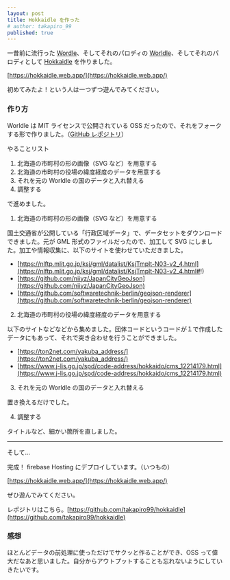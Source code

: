 ```yaml
---
layout: post
title: Hokkaidle を作った
# author: takapiro_99
published: true
---
```


一昔前に流行った [Wordle](https://www.nytimes.com/games/wordle/index.html)、そしてそれのパロディの [Worldle](https://worldle.teuteuf.fr/)、そしてそれのパロディとして [Hokkaidle](https://hokkaidle.web.app/) を作りました。

[https://hokkaidle.web.app/](https://hokkaidle.web.app/)

初めてみたよ！という人は一つずつ遊んでみてください。

### 作り方

Worldle は MIT ライセンスで公開されている OSS だったので、それをフォークする形で作りました。（[GitHub レポジトリ](https://github.com/markgalassi/worldle)）

やることリスト

1. 北海道の市町村の形の画像（SVG など）を用意する
2. 北海道の市町村の役場の緯度経度のデータを用意する
3. それを元の Worldle の国のデータと入れ替える
4. 調整する

で進めました。

1. 北海道の市町村の形の画像（SVG など）を用意する

国土交通省が公開している「行政区域データ」で、データセットをダウンロードできました。元が GML 形式のファイルだったので、加工して SVG にしました。加工や情報収集に、以下のサイトを使わせていただきました。

- [https://nlftp.mlit.go.jp/ksj/gml/datalist/KsjTmplt-N03-v2_4.html](https://nlftp.mlit.go.jp/ksj/gml/datalist/KsjTmplt-N03-v2_4.html#!)
- [https://github.com/niiyz/JapanCityGeoJson](https://github.com/niiyz/JapanCityGeoJson)
- [https://github.com/softwaretechnik-berlin/geojson-renderer](https://github.com/softwaretechnik-berlin/geojson-renderer)

2. 北海道の市町村の役場の緯度経度のデータを用意する

以下のサイトなどなどから集めました。団体コードというコードが１で作成したデータにもあって、それで突き合わせを行うことができました。

- [https://ton2net.com/yakuba_address/](https://ton2net.com/yakuba_address/)
- [https://www.j-lis.go.jp/spd/code-address/hokkaido/cms_12214179.html](https://www.j-lis.go.jp/spd/code-address/hokkaido/cms_12214179.html)

3. それを元の Worldle の国のデータと入れ替える

置き換えるだけでした。

4. 調整する

タイトルなど、細かい箇所を直しました。

---

そして…

完成！ firebase Hosting にデプロイしています。（いつもの）

[https://hokkaidle.web.app/](https://hokkaidle.web.app/)

ぜひ遊んでみてください。

レポジトリはこちら。[https://github.com/takapiro99/hokkaidle](https://github.com/takapiro99/hokkaidle)

### 感想

ほとんどデータの前処理に使っただけでサクッと作ることができ、OSS って偉大だなあと思いました。自分からアウトプットすることも忘れないようにしていきたいです。
